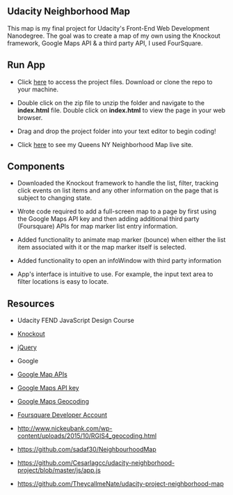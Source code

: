 ## Udacity Neighborhood Map

This map is my final project for Udacity's Front-End Web Development Nanodegree. The goal was to create a map of my own using the Knockout framework, Google Maps API & a third party API, I used FourSquare. 

## Run App

* Click [here](https://github.com/NicoleIrene/UdacityNeighborhoodMap) to access the project files. Download or clone the repo to your machine.

* Double click on the zip file to unzip the folder and navigate to the **index.html** file. Double click on **index.html** to view the page in your web browser.

* Drag and drop the project folder into your text editor to begin coding!

* Click [here](https://nicoleirene.github.io/UdacityNeighborhoodMap/) to see my Queens NY Neighborhood Map live site.



## Components

 * Downloaded the Knockout framework to handle the list, filter, tracking click events on list items and any other information on the page that is subject to changing state.

* Wrote code required to add a full-screen map to a page
 by first using the Google Maps API key and then adding additional third party (Foursquare) APIs for map marker list entry information.

 * Added functionality to animate map marker (bounce) when either the list item associated with it or the map marker itself is selected.

 * Added functionality to open an infoWindow with third party information

 * App's interface is intuitive to use. For example, the input text area to filter locations is easy to locate.

## Resources 

* Udacity FEND JavaScript Design Course

* [Knockout](https://nicoleirene.github.io/UdacityNeighborhoodMap/)

* [jQuery](https://jquery.com/)

* Google 

* [Google Map APIs](https://developers.google.com/maps/) 
* [Google Maps API key](https://developers.google.com/maps/documentation/javascript/get-api-key)
* [Google Maps Geocoding](https://developers.google.com/maps/documentation/javascript/geocoding)

* [Foursquare Developer Account](https://developer.foursquare.com/)

* http://www.nickeubank.com/wp-content/uploads/2015/10/RGIS4_geocoding.html

* https://github.com/sadaf30/NeighbourhoodMap

* https://github.com/Cesarlagcc/udacity-neighborhood-project/blob/master/js/app.js

* https://github.com/TheycallmeNate/udacity-project-neighborhood-map 



